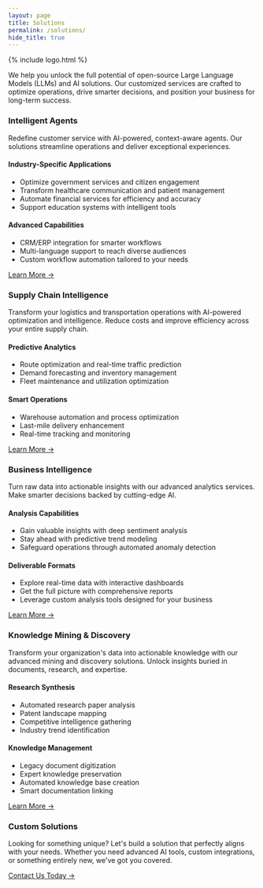 ```yaml
---
layout: page
title: Solutions
permalink: /solutions/
hide_title: true
---
```


{% include logo.html %}

We help you unlock the full potential of open-source Large Language Models (LLMs) and AI solutions. Our customized services are crafted to optimize operations, drive smarter decisions, and position your business for long-term success.

### Intelligent Agents

Redefine customer service with AI-powered, context-aware agents. Our solutions streamline operations and deliver exceptional experiences.

#### Industry-Specific Applications
  
   - Optimize government services and citizen engagement
   - Transform healthcare communication and patient management
   - Automate financial services for efficiency and accuracy
   - Support education systems with intelligent tools

#### Advanced Capabilities

   - CRM/ERP integration for smarter workflows
   - Multi-language support to reach diverse audiences
   - Custom workflow automation tailored to your needs

[Learn More →](/solutions/intelligent-agents)

### Supply Chain Intelligence

Transform your logistics and transportation operations with AI-powered optimization and intelligence. Reduce costs and improve efficiency across your entire supply chain.

#### Predictive Analytics
  
   - Route optimization and real-time traffic prediction
   - Demand forecasting and inventory management
   - Fleet maintenance and utilization optimization
   
#### Smart Operations

   - Warehouse automation and process optimization
   - Last-mile delivery enhancement
   - Real-time tracking and monitoring

[Learn More →](/solutions/supply-chain-intelligence)

### Business Intelligence

Turn raw data into actionable insights with our advanced analytics services. Make smarter decisions backed by cutting-edge AI.

#### Analysis Capabilities
  
   - Gain valuable insights with deep sentiment analysis
   - Stay ahead with predictive trend modeling
   - Safeguard operations through automated anomaly detection

#### Deliverable Formats

   - Explore real-time data with interactive dashboards
   - Get the full picture with comprehensive reports
   - Leverage custom analysis tools designed for your business

[Learn More →](/solutions/business-intelligence)

### Knowledge Mining & Discovery

Transform your organization's data into actionable knowledge with our advanced mining and discovery solutions. Unlock insights buried in documents, research, and expertise.

#### Research Synthesis

   - Automated research paper analysis
   - Patent landscape mapping
   - Competitive intelligence gathering
   - Industry trend identification

#### Knowledge Management

   - Legacy document digitization
   - Expert knowledge preservation
   - Automated knowledge base creation
   - Smart documentation linking

[Learn More →](/solutions/knowledge-mining)

### Custom Solutions

Looking for something unique? Let's build a solution that perfectly aligns with your needs. Whether you need advanced AI tools, custom integrations, or something entirely new, we've got you covered.

[Contact Us Today →](/contact)